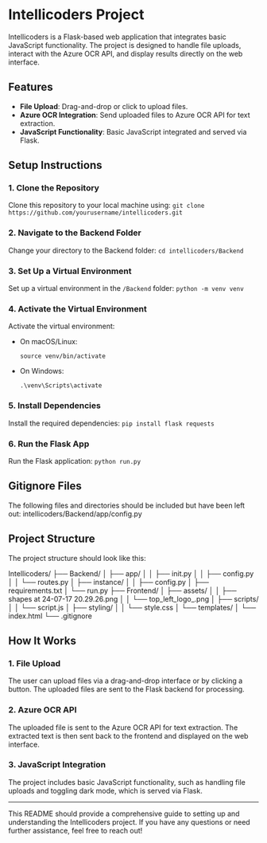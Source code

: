# Intellicoders Project

Intellicoders is a Flask-based web application that integrates basic JavaScript functionality. The project is designed to handle file uploads, interact with the Azure OCR API, and display results directly on the web interface.

## Features
- **File Upload**: Drag-and-drop or click to upload files.
- **Azure OCR Integration**: Send uploaded files to Azure OCR API for text extraction.
- **JavaScript Functionality**: Basic JavaScript integrated and served via Flask.

## Setup Instructions

### 1. Clone the Repository
Clone this repository to your local machine using: `git clone https://github.com/yourusername/intellicoders.git`

### 2. Navigate to the Backend Folder
Change your directory to the Backend folder: `cd intellicoders/Backend`

### 3. Set Up a Virtual Environment
Set up a virtual environment in the `/Backend` folder: `python -m venv venv`


### 4. Activate the Virtual Environment
Activate the virtual environment:
- On macOS/Linux:
    ```
    source venv/bin/activate
    ```
- On Windows:
    ```
    .\venv\Scripts\activate
    ```

### 5. Install Dependencies
Install the required dependencies: `pip install flask requests`

### 6. Run the Flask App
Run the Flask application: `python run.py`


## Gitignore Files

The following files and directories should be included but have been left out: intellicoders/Backend/app/config.py

## Project Structure

The project structure should look like this:

Intellicoders/
├── Backend/
│ ├── app/
│ │ ├── init.py
│ │ ├── config.py
│ │ └── routes.py
│ ├── instance/
│ │ ├── config.py
│ ├── requirements.txt
│ └── run.py
├── Frontend/
│ ├── assets/
│ │ ├── shapes at 24-07-17 20.29.26.png
│ │ └── top_left_logo_.png
│ ├── scripts/
│ │ └── script.js
│ ├── styling/
│ │ └── style.css
│ └── templates/
│ └── index.html
└── .gitignore


## How It Works

### 1. File Upload
The user can upload files via a drag-and-drop interface or by clicking a button. The uploaded files are sent to the Flask backend for processing.

### 2. Azure OCR API
The uploaded file is sent to the Azure OCR API for text extraction. The extracted text is then sent back to the frontend and displayed on the web interface.

### 3. JavaScript Integration
The project includes basic JavaScript functionality, such as handling file uploads and toggling dark mode, which is served via Flask.

---

This README should provide a comprehensive guide to setting up and understanding the Intellicoders project. If you have any questions or need further assistance, feel free to reach out!













